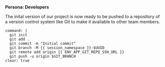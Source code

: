 **Persona: Developers**

The inital version of our project is now ready to be pushed to a repository of a version control system like Git to make it available to other team members.

```terminal:execute
command: |
  git init
  git add .
  git commit -m "Initial commit"
  git branch -M {{ session_namespace }}-$UUID
  git remote add origin {{ ENV_APP_GIT_REPO_SSH_URL }}
  git push -u origin $GIT_BRANCH
clear: true
```